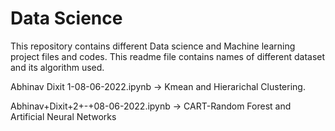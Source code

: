 # Data Science
This repository contains different Data science and Machine learning project files and codes. This readme file contains names of different dataset and its algorithm used. 

Abhinav Dixit 1-08-06-2022.ipynb -> Kmean and Hierarichal Clustering.

Abhinav+Dixit+2+-+08-06-2022.ipynb -> CART-Random Forest and Artificial Neural Networks
